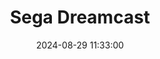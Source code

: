 ---
layout: post
title: Sega Dreamcast
summary: 
date: '2024-08-29 11:33:00'
tags: [Consoles, Sega, Sega Consoles, Sega Console Models]
---